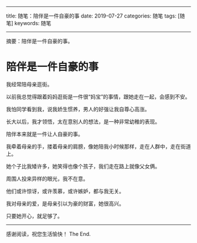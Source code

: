 
---

title: 随笔：陪伴是一件自豪的事
date: 2019-07-27
categories: 随笔
tags: [随笔]
keywords: 随笔

---

摘要：陪伴是一件自豪的事。

<!--more-->

# 陪伴是一件自豪的事

我经常陪母亲逛街。

以前我总觉得跟着妈妈逛街是一件很“妈宝”的事情，跟她走在一起，会感到不安。

我怕同学看到我，说我娇生惯养，男人的好强让我自尊心高涨。

长大以后，我才领悟，太在意别人的想法，是一种非常幼稚的表现。

陪伴本来就是一件让人自豪的事。

我牵着母亲的手，搂着母亲的肩膀，像她陪我小时候那样，走在人群中，走在街道上。

她个子比我矮许多，她笑得也像个孩子，我们走在路上就像父女俩。

周围人投来异样的眼光，我不在意。

他们或许惊讶，或许羡慕，或许嫉妒，都与我无关。

我对母亲的爱，是母亲引以为豪的财富，她很高兴。

只要她开心，就足够了。



---

感谢阅读，祝您生活愉快！
The End.
<!--stackedit_data:
eyJoaXN0b3J5IjpbMTc4OTgxMjExMSwtMzM4NjQ5MTY4XX0=
-->